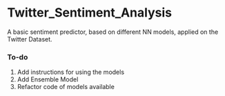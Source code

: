 # Twitter_Sentiment_Analysis
A basic sentiment predictor, based on different NN models, applied on the Twitter Dataset.

### To-do
1. Add instructions for using the models
2. Add Ensemble Model
3. Refactor code of models available
